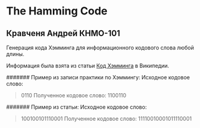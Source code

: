 # The Hamming Code

## Кравченя Андрей КНМО-101

Генерация кода Хэмминга для информационного кодового слова любой длины.

Информация была взята из статьи [Код Хэмминга](https://ru.wikipedia.org/wiki/%D0%9A%D0%BE%D0%B4_%D0%A5%D1%8D%D0%BC%D0%BC%D0%B8%D0%BD%D0%B3%D0%B0) в Википедии.


####### Пример из записи практики по Хэммингу:
Исходное кодовое слово:
> 0110
Полученное кодовое слово:
> 1100110

####### Пример из статьи:
Исходное кодовое слово:
> 100100101110001
Полученное кодовое слово:
> 11110010001011110001 
